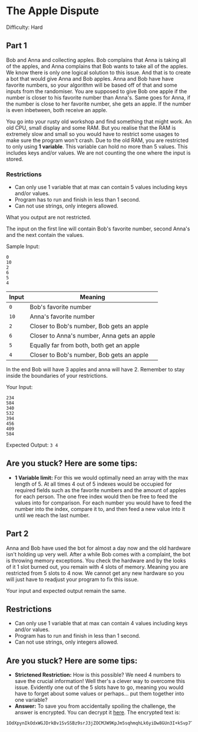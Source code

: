 # The Apple Dispute
Difficulty: Hard

## Part 1
Bob and Anna and collecting apples. Bob complains that Anna is taking all of the apples, and Anna complains that Bob wants to take all of the apples. We know there is only
one logical solution to this issue. And that is to create a bot that would give Anna and Bob apples. Anna and Bob have have favorite numbers, so your algorithm will be based
off of that and some inputs from the randomiser. You are supposed to give Bob one apple if the number is closer to his favorite number than Anna's. Same goes for Anna, if 
the number is close to her favorite number, she gets an apple. If the number is even inbetween, both receive an apple.

You go into your rusty old workshop and find something that might work. An old CPU, small display and some RAM. But you realise that the RAM is extremely slow and small so
you would have to restrict some usages to make sure the program won't crash. Due to the old RAM, you are restricted to only using **1 variable**. This variable can hold no more
than 5 values. This includes keys and/or values. We are not counting the one where the input is stored.

### Restrictions
- Can only use 1 variable that at max can contain 5 values including keys and/or values.
- Program has to run and finish in less than 1 second.
- Can not use strings, only integers allowed.

What you output are not restricted.

The input on the first line will contain Bob's favorite number, second Anna's and the next contain the values.

Sample Input:
```
0
10
2
6
5
4
```

Input | Meaning
------------ | -------------
`0`    | Bob's favorite number
`10`    | Anna's favorite number
`2`    | Closer to Bob's number, Bob gets an apple
`6`    | Closer to Anna's number, Anna gets an apple
`5`    | Equally far from both, both get an apple
`4`    | Closer to Bob's number, Bob gets an apple

In the end Bob will have 3 apples and anna will have 2. Remember to stay inside the boundaries of your restrictions.

Your Input:
```
234
584
340
532
394
456
409
584
```

Expected Output: `3 4`

## Are you stuck? Here are some tips:
- **1 Variable limit:** For this we would optimally need an array with the max length of 5. At all times 4 out of 5 indexes would be occupied for required fields such as 
the favorite numbers and the amount of apples for each person. The one free index would then be free to feed the values into for comparison. For each number you would have to 
feed the number into the index, compare it to, and then feed a new value into it until we reach the last number.

## Part 2
Anna and Bob have used the bot for almost a day now and the old hardware isn't holding up very well. After a while Bob comes with a complaint, the bot is throwing memory
exceptions. You check the hardware and by the looks of it 1 slot burned out, you remain with 4 slots of memory. Meaning you are restricted from 5 slots to 4 now. We cannot get
any new hardware so you will just have to readjust your program to fix this issue.

Your input and expected output remain the same.

## Restrictions
- Can only use 1 variable that at max can contain 4 values including keys and/or values.
- Program has to run and finish in less than 1 second.
- Can not use strings, only integers allowed.

## Are you stuck? Here are some tips:
- **Strictened Restriction:** How is this possible? We need 4 numbers to save the crucial information! Well ther's a clever way to overcome this issue. Evidently one out of the
5 slots have to go, meaning you would have to forget about some values or perhaps... put them together into one variable?
- **Answer:** To save you from accidentally spoiling the challenge, the answer is encrypted. You can decrypt it 
[here](https://online-toolz.com/tools/text-encryption-decryption.php). The encrypted text is:
```
1OdXpynIkOdxWGJDrkBv1SvSSBz9srJ3jZOCMJW9KpJm5sqhmqhLk6yiDw8GUn3I+kSvp7TB5rosrIde+m3U7bOrO13JPZp2thAzuWoLn9m8hLY5VVCy9mBGTMyGcC1ORQWT4XuokHcrnzpnJTPbQ2LIuN1VJeLocDadYAyIWtQ=
```
